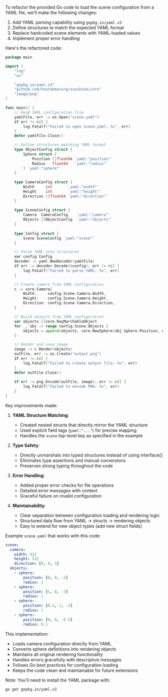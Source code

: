 To refactor the provided Go code to load the scene configuration from a YAML file, we'll make the following changes:
1. Add YAML parsing capability using `gopkg.in/yaml.v3`
2. Define structures to match the expected YAML format
3. Replace hardcoded scene elements with YAML-loaded values
4. Implement proper error handling

Here's the refactored code:

```go
package main

import (
	"log"
	"os"

	"gopkg.in/yaml.v3"
	"github.com/hnatekmarorg/sunshine/core"
	"image/png"
)

func main() {
	// Read YAML configuration file
	yamlFile, err := os.Open("scene.yaml")
	if err != nil {
		log.Fatalf("Failed to open scene.yaml: %v", err)
	}
	defer yamlFile.Close()

	// Define structures matching YAML format
	type ObjectConfig struct {
		Sphere struct {
			Position []float64 `yaml:"position"`
			Radius   float64   `yaml:"radius"`
		} `yaml:"sphere"`
	}
	
	type CameraConfig struct {
		Width     int       `yaml:"width"`
		Height    int       `yaml:"height"`
		Direction []float64 `yaml:"direction"`
	}
	
	type SceneConfig struct {
		Camera  CameraConfig    `yaml:"camera"`
		Objects []ObjectConfig  `yaml:"objects"`
	}
	
	type Config struct {
		Scene SceneConfig `yaml:"scene"`
	}

	// Parse YAML into structures
	var config Config
	decoder := yaml.NewDecoder(yamlFile)
	if err := decoder.Decode(&config); err != nil {
		log.Fatalf("Failed to parse YAML: %v", err)
	}

	// Create camera from YAML configuration
	c := core.Camera{
		Width:     config.Scene.Camera.Width,
		Height:    config.Scene.Camera.Height,
		Direction: config.Scene.Camera.Direction,
	}

	// Build objects from YAML configuration
	var objects []core.RayMarchableObject
	for _, obj := range config.Scene.Objects {
		objects = append(objects, core.NewSphere(obj.Sphere.Position, obj.Sphere.Radius))
	}

	// Render and save image
	image := c.Render(objects)
	outFile, err := os.Create("output.png")
	if err != nil {
		log.Fatalf("Failed to create output file: %v", err)
	}
	defer outFile.Close()
	
	if err := png.Encode(outFile, image); err != nil {
		log.Fatalf("Failed to encode PNG: %v", err)
	}
}
```

Key improvements made:
1. **YAML Structure Matching**: 
   - Created nested structs that directly mirror the YAML structure
   - Used explicit field tags (`yaml:"..."`) for precise mapping
   - Handles the `scene` top-level key as specified in the example

2. **Type Safety**:
   - Directly unmarshals into typed structures instead of using interface{}
   - Eliminates type assertions and manual conversions
   - Preserves strong typing throughout the code

3. **Error Handling**:
   - Added proper error checks for file operations
   - Detailed error messages with context
   - Graceful failure on invalid configuration

4. **Maintainability**:
   - Clear separation between configuration loading and rendering logic
   - Structured data flow from YAML → structs → rendering objects
   - Easy to extend for new object types (add new struct fields)

Example `scene.yaml` that works with this code:
```yaml
scene:
  camera:
    width: 512
    height: 512
    direction: [0, 0, 1]
  objects:
    - sphere:
        position: [0, 0, -2]
        radius: 1
    - sphere:
        position: [1, 0, -2]
        radius: 1
    - sphere:
        position: [0.5, 1, -2]
        radius: 1
    - sphere:
        position: [0, 0, -0.5]
        radius: 0.1
```

This implementation:
- Loads camera configuration directly from YAML
- Converts sphere definitions into rendering objects
- Maintains all original rendering functionality
- Handles errors gracefully with descriptive messages
- Follows Go best practices for configuration loading
- Keeps the code clean and maintainable for future extensions

Note: You'll need to install the YAML package with:
```bash
go get gopkg.in/yaml.v3
```
